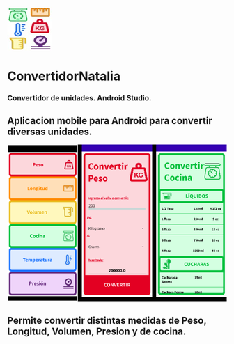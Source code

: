 
![Ícono App](https://github.com/lailatan/Android_ConvertidorMedidasNatalia/blob/master/medidas.jpg)
# ConvertidorNatalia
### Convertidor de unidades. Android Studio.
## Aplicacion mobile para Android para convertir diversas unidades.
![Pantallas App](https://github.com/lailatan/Android_ConvertidorMedidasNatalia/blob/master/medidas_pantallas.png)
## Permite convertir distintas medidas de Peso, Longitud, Volumen, Presion y de cocina.
